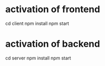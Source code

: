 # activation of frontend 
cd client 
npm install
npm start

# activation of backend 

cd server
npm install
npm start


